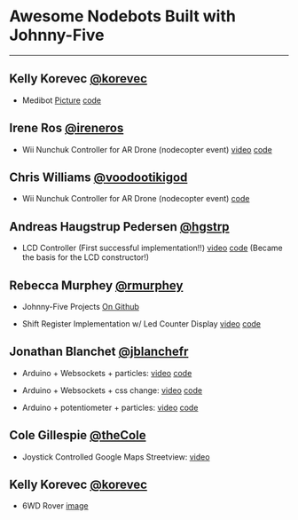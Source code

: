 # Awesome Nodebots Built with Johnny-Five
----------------

## Kelly Korevec [@korevec](http://twitter.com/korevec)

- Medibot
    [Picture](https://twitter.com/korevec/status/267848987711766528/photo/1)
    [code](https://github.com/korevec/medibot)

## Irene Ros [@ireneros](http://twitter.com/ireneros)

- Wii Nunchuk Controller for AR Drone (nodecopter event)
    [video](http://twitter.yfrog.com/n4u1nrxrakmkyopxxpjmxzmzz)
    [code](https://github.com/iros/nodecoptering)


## Chris Williams [@voodootikigod](http://twitter.com/voodootikigod)

- Wii Nunchuk Controller for AR Drone (nodecopter event)
    [code](https://github.com/voodootikigod/wii-drone/)


## Andreas Haugstrup Pedersen [@hgstrp](http://twitter.com/hgstrp)

- LCD Controller (First successful implementation!!)
    [video](http://vimeo.com/46577266)
    [code](https://gist.github.com/3200331)
    (Became the basis for the LCD constructor!)


## Rebecca Murphey [@rmurphey](http://twitter.com/rmurphey)

- Johnny-Five Projects
    [On Github](https://github.com/rmurphey/johnny-five-projects)

- Shift Register Implementation w/ Led Counter Display
    [video](http://vimeo.com/46463390)
    [code](http://gist.github.com/3185390)

## Jonathan Blanchet [@jblanchefr](http://twitter.com/jblanchefr)

- Arduino + Websockets + particles:
    [video](http://www.youtube.com/watch?v=MXEGLGmpCfo)
    [code](https://gist.github.com/3145395)

- Arduino + Websockets + css change:
    [video](http://www.youtube.com/watch?v=aYFOOr1amSg&feature=plcp)
    [code](https://gist.github.com/3145461)

- Arduino + potentiometer + particles:
    [video](http://www.youtube.com/watch?v=d5r5r7pHUZI)
    [code](https://gist.github.com/3147263)


## Cole Gillespie [@theCole](https://twitter.com/theCole)

- Joystick Controlled Google Maps Streetview:
    [video](https://air.mozilla.org/hack-jam-dundee/)


## Kelly Korevec [@korevec](https://twitter.com/korevec)

- 6WD Rover
  [image](http://twitpic.com/a9t3rg)
